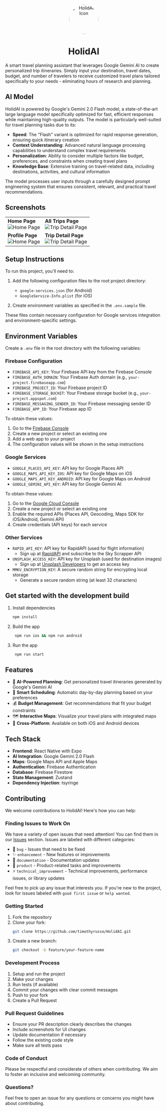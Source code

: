 <div align="center">
        <img src="ui/assets/images/readme_icon.png" width="94" height="94" alt="HolidAI Icon" style="border-radius: 50%;">
    <h1>
            HolidAI
    </h1>
</div>

A smart travel planning assistant that leverages Google Gemini AI to create personalized trip itineraries. Simply input your destination, travel dates, budget, and number of travelers to receive customized travel plans tailored specifically to your needs - eliminating hours of research and planning.

## AI Model

HolidAI is powered by Google's Gemini 2.0 Flash model, a state-of-the-art large language model specifically optimized for fast, efficient responses while maintaining high-quality outputs. The model is particularly well-suited for travel planning tasks due to its:

- **Speed**: The "Flash" variant is optimized for rapid response generation, ensuring quick itinerary creation
- **Context Understanding**: Advanced natural language processing capabilities to understand complex travel requirements
- **Personalization**: Ability to consider multiple factors like budget, preferences, and constraints when creating travel plans
- **Knowledge Base**: Extensive training on travel-related data, including destinations, activities, and cultural information

The model processes user inputs through a carefully designed prompt engineering system that ensures consistent, relevant, and practical travel recommendations.

## Screenshots

<table>
   <tr>
      <td><strong>Home Page</strong><br><img src="wiki/images/home_page.jpeg" alt="Home Page"></td>
      <td><strong>All Trips Page</strong><br><img src="wiki/images/all_trips_page.jpeg" alt="Trip Detail Page"></td>
   </tr>
   <tr>
      <td><strong>Profile Page</strong><br><img src="wiki/images/profile_page.jpeg" alt="Home Page"></td>
      <td><strong>Trip Detail Page</strong><br><img src="wiki/images/trip_detail_page.jpeg" alt="Trip Detail Page"></td>
   </tr>
</table>

## Setup Instructions

To run this project, you'll need to:

1. Add the following configuration files to the root project directory:

   - `google-services.json` (for Android)
   - `GoogleService-Info.plist` (for iOS)

2. Create environment variables as specified in the `.env.sample` file.

These files contain necessary configuration for Google services integration and environment-specific settings.

## Environment Variables

Create a `.env` file in the root directory with the following variables:

### Firebase Configuration

- `FIREBASE_API_KEY`: Your Firebase API key from the Firebase Console
- `FIREBASE_AUTH_DOMAIN`: Your Firebase Auth domain (e.g., `your-project.firebaseapp.com`)
- `FIREBASE_PROJECT_ID`: Your Firebase project ID
- `FIREBASE_STORAGE_BUCKET`: Your Firebase storage bucket (e.g., `your-project.appspot.com`)
- `FIREBASE_MESSAGING_SENDER_ID`: Your Firebase messaging sender ID
- `FIREBASE_APP_ID`: Your Firebase app ID

To obtain these values:

1. Go to the [Firebase Console](https://console.firebase.google.com/)
2. Create a new project or select an existing one
3. Add a web app to your project
4. The configuration values will be shown in the setup instructions

### Google Services

- `GOOGLE_PLACES_API_KEY`: API key for Google Places API
- `GOOGLE_MAPS_API_KEY_IOS`: API key for Google Maps on iOS
- `GOOGLE_MAPS_API_KEY_ANDROID`: API key for Google Maps on Android
- `GOOGLE_GEMINI_API_KEY`: API key for Google Gemini AI

To obtain these values:

1. Go to the [Google Cloud Console](https://console.cloud.google.com/)
2. Create a new project or select an existing one
3. Enable the required APIs (Places API, Geocoding, Maps SDK for iOS/Android, Gemini API)
4. Create credentials (API keys) for each service

### Other Services

- `RAPID_API_KEY`: API key for RapidAPI (used for flight information)
  - Sign up at [RapidAPI](https://rapidapi.com/) and subscribe to the Sky Scrapper API
- `UNSPLASH_ACCESS_KEY`: API key for Unsplash (used for destination images)
  - Sign up at [Unsplash Developers](https://unsplash.com/developers) to get an access key
- `MMKV_ENCRYPTION_KEY`: A secure random string for encrypting local storage
  - Generate a secure random string (at least 32 characters)

## Get started with the development build

1. Install dependencies

   ```bash
   npm install
   ```

2. Build the app

   ```bash
    npm run ios && npm run android
   ```

3. Run the app

   ```bash
    npm run start
   ```

## Features

- 🤖 **AI-Powered Planning**: Get personalized travel itineraries generated by Google's Gemini AI
- 📅 **Smart Scheduling**: Automatic day-by-day planning based on your preferences
- 💰 **Budget Management**: Get recommendations that fit your budget constraints
- 🗺️ **Interactive Maps**: Visualize your travel plans with integrated maps
- 📱 **Cross-Platform**: Available on both iOS and Android devices

## Tech Stack

- **Frontend**: React Native with Expo
- **AI Integration**: Google Gemini 2.0 Flash
- **Maps**: Google Maps API and Apple Maps
- **Authentication**: Firebase Authentication
- **Database**: Firebase Firestore
- **State Management**: Zustand
- **Dependency Injection**: tsyringe

## Contributing

We welcome contributions to HolidAI! Here's how you can help:

### Finding Issues to Work On

We have a variety of open issues that need attention! You can find them in our [Issues](https://github.com/timothyrusso/HolidAI/issues) section. Issues are labeled with different categories:

- 🐛 `bug` - Issues that need to be fixed
- ✨ `enhancement` - New features or improvements
- 📝 `documentation` - Documentation updates
- 🎯 `product` - Product-related tasks and improvements
- ⚡ `technical_improvement` - Technical improvements, performance issues, or library updates

Feel free to pick up any issue that interests you. If you're new to the project, look for issues labeled with `good first issue` or `help wanted`.

### Getting Started

1. Fork the repository
2. Clone your fork:
   ```bash
   git clone https://github.com/timothyrusso/HolidAI.git
   ```
3. Create a new branch:
   ```bash
   git checkout -b feature/your-feature-name
   ```

### Development Process

1. Setup and run the project
2. Make your changes
3. Run tests (if available)
4. Commit your changes with clear commit messages
5. Push to your fork
6. Create a Pull Request

### Pull Request Guidelines

- Ensure your PR description clearly describes the changes
- Include screenshots for UI changes
- Update documentation if necessary
- Follow the existing code style
- Make sure all tests pass

### Code of Conduct

Please be respectful and considerate of others when contributing. We aim to foster an inclusive and welcoming community.

### Questions?

Feel free to open an issue for any questions or concerns you might have about contributing.
